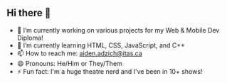 ## Hi there 👋


- 🔭 I’m currently working on various projects for my Web & Mobile Dev Diploma!
- 🌱 I’m currently learning HTML, CSS, JavaScript, and C++
- 📫 How to reach me: aiden.adzich@itas.ca
- 😄 Pronouns: He/Him or They/Them
- ⚡ Fun fact: I'm a huge theatre nerd and I've been in 10+ shows!
